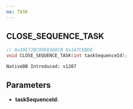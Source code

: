 ```yaml
---
ns: TASK
---
```

## CLOSE_SEQUENCE_TASK

```c
// 0x39E72BC99E6360CB 0x1A7CEBD0
void CLOSE_SEQUENCE_TASK(int taskSequenceId);
```

```
NativeDB Introduced: v1207
```

## Parameters
* **taskSequenceId**:
